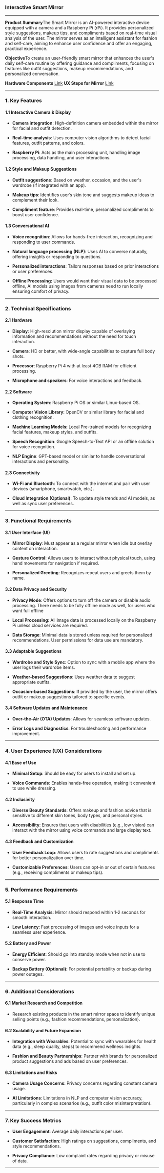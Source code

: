 ### **Interactive Smart Mirror**

***

**Product Summary**The Smart Mirror is an AI-powered interactive device equipped with a camera and a Raspberry Pi (rPi). It provides personalized style suggestions, makeup tips, and compliments based on real-time visual analysis of the user. The mirror serves as an intelligent assistant for fashion and self-care, aiming to enhance user confidence and offer an engaging, practical experience.

**Objective**To create an user-friendly smart mirror that enhances the user's daily self-care routine by offering guidance and compliments, focusing on features like outfit suggestions, makeup recommendations, and personalized conversation.

**Hardware Components** [Link](HARDWARE_COMPONENTS.md)
**UX Steps for Mirror** [Link](UX.md)

***


### **1. Key Features**

#### **1.1 Interactive Camera & Display**

- **Camera integration**: High-definition camera embedded within the mirror for facial and outfit detection.

- **Real-time analysis**: Uses computer vision algorithms to detect facial features, outfit patterns, and colors.

- **Raspberry Pi**: Acts as the main processing unit, handling image processing, data handling, and user interactions.


#### **1.2 Style and Makeup Suggestions**

- **Outfit suggestions**: Based on weather, occasion, and the user's wardrobe (if integrated with an app).

- **Makeup tips**: Identifies user’s skin tone and suggests makeup ideas to complement their look.

- **Compliment feature**: Provides real-time, personalized compliments to boost user confidence.


#### **1.3 Conversational AI**

- **Voice recognition**: Allows for hands-free interaction, recognizing and responding to user commands.

- **Natural language processing (NLP)**: Uses AI to converse naturally, offering insights or responding to questions.

- **Personalized interactions**: Tailors responses based on prior interactions or user preferences.

- **Offline Processing:** Users would want their visual data to be processed offline, AI models using images from cameras need to run locally ensuring comfort of privacy.

***


### **2. Technical Specifications**

#### **2.1 Hardware**

- **Display**: High-resolution mirror display capable of overlaying information and recommendations without the need for touch interaction.

- **Camera**: HD or better, with wide-angle capabilities to capture full body shots.

- **Processor**: Raspberry Pi 4 with at least 4GB RAM for efficient processing.

- **Microphone and speakers**: For voice interactions and feedback.


#### **2.2 Software**

- **Operating System**: Raspberry Pi OS or similar Linux-based OS.

- **Computer Vision Library**: OpenCV or similar library for facial and clothing recognition.

- **Machine Learning Models**: Local Pre-trained models for recognizing facial features, makeup styles, and outfits.

- **Speech Recognition**: Google Speech-to-Text API or an offline solution for voice recognition.

- **NLP Engine**: GPT-based model or similar to handle conversational interactions and personality.


#### **2.3 Connectivity**

- **Wi-Fi and Bluetooth**: To connect with the internet and pair with user devices (smartphone, smartwatch, etc.).

- **Cloud Integration (Optional)**: To update style trends and AI models, as well as sync user preferences.

***


### **3. Functional Requirements**

#### **3.1 User Interface (UI)**

- **Mirror Display**: Must appear as a regular mirror when idle but overlay content on interaction.

- **Gesture Control**: Allows users to interact without physical touch, using hand movements for navigation if required.

- **Personalized Greeting**: Recognizes repeat users and greets them by name.


#### **3.2 Data Privacy and Security**

- **Privacy Mode**: Offers options to turn off the camera or disable audio processing. There needs to be fully offline mode as well, for users who want full offline 

- **Local Processing**: All image data is processed locally on the Raspberry Pi unless cloud services are required.

- **Data Storage**: Minimal data is stored unless required for personalized recommendations. User permissions for data use are mandatory.


#### **3.3 Adaptable Suggestions**

- **Wardrobe and Style Sync**: Option to sync with a mobile app where the user logs their wardrobe items.

- **Weather-based Suggestions**: Uses weather data to suggest appropriate outfits.

- **Occasion-based Suggestions**: If provided by the user, the mirror offers outfit or makeup suggestions tailored to specific events.


#### **3.4 Software Updates and Maintenance**

- **Over-the-Air (OTA) Updates**: Allows for seamless software updates.

- **Error Logs and Diagnostics**: For troubleshooting and performance improvement.

***


### **4. User Experience (UX) Considerations**

#### **4.1 Ease of Use**

- **Minimal Setup**: Should be easy for users to install and set up.

- **Voice Commands**: Enables hands-free operation, making it convenient to use while dressing.


#### **4.2 Inclusivity**

- **Diverse Beauty Standards**: Offers makeup and fashion advice that is sensitive to different skin tones, body types, and personal styles.

- **Accessibility**: Ensures that users with disabilities (e.g., low vision) can interact with the mirror using voice commands and large display text.


#### **4.3 Feedback and Customization**

- **User Feedback Loop**: Allows users to rate suggestions and compliments for better personalization over time.

- **Customizable Preferences**: Users can opt-in or out of certain features (e.g., receiving compliments or makeup tips).

***


### **5. Performance Requirements**

#### **5.1 Response Time**

- **Real-Time Analysis**: Mirror should respond within 1-2 seconds for smooth interaction.

- **Low Latency**: Fast processing of images and voice inputs for a seamless user experience.


#### **5.2 Battery and Power**

- **Energy Efficient**: Should go into standby mode when not in use to conserve power.

- **Backup Battery (Optional)**: For potential portability or backup during power outages.

***


### **6. Additional Considerations**

#### **6.1 Market Research and Competition**

- Research existing products in the smart mirror space to identify unique selling points (e.g., fashion recommendations, personalization).


#### **6.2 Scalability and Future Expansion**

- **Integration with Wearables**: Potential to sync with wearables for health data (e.g., sleep quality, steps) to recommend wellness insights.

- **Fashion and Beauty Partnerships**: Partner with brands for personalized product suggestions and ads based on user preferences.


#### **6.3 Limitations and Risks**

- **Camera Usage Concerns**: Privacy concerns regarding constant camera usage.

- **AI Limitations**: Limitations in NLP and computer vision accuracy, particularly in complex scenarios (e.g., outfit color misinterpretation).

***


### **7. Key Success Metrics**

- **User Engagement**: Average daily interactions per user.

- **Customer Satisfaction**: High ratings on suggestions, compliments, and style recommendations.

- **Privacy Compliance**: Low complaint rates regarding privacy or misuse of data.

***
